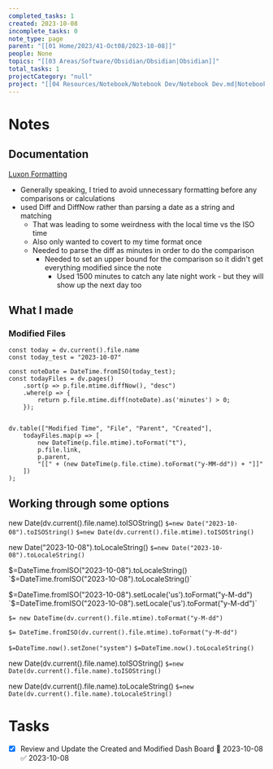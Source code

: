 ```yaml
---
completed_tasks: 1
created: 2023-10-08
incomplete_tasks: 0
note_type: page
parent: "[[01 Home/2023/41-Oct08/2023-10-08]]"
people: None
topics: "[[03 Areas/Software/Obsidian/Obsidian|Obsidian]]"
total_tasks: 1
projectCategory: "null"
project: "[[04 Resources/Notebook/Notebook Dev/Notebook Dev.md|Notebook Dev]]"
---
```

# Notes

## Documentation
[Luxon Formatting](https://moment.github.io/luxon/#/formatting)
- Generally speaking, I tried to avoid unnecessary formatting before any comparisons or calculations
- used Diff and DiffNow rather than parsing a date as a string and matching
	- That was leading to some weirdness with the local time vs the ISO time 
	- Also only wanted to covert to my time format once
	- Needed to parse the diff as minutes in order to do the comparison
		- Needed to set an upper bound for the comparison so it didn't get everything modified since the note
			- Used 1500 minutes to catch any late night work - but they will show up the next day too

## What I made
### Modified Files
``` dataviewjs
const today = dv.current().file.name
const today_test = "2023-10-07"

const noteDate = DateTime.fromISO(today_test);
const todayFiles = dv.pages()
    .sort(p => p.file.mtime.diffNow(), "desc")
    .where(p => {
        return p.file.mtime.diff(noteDate).as('minutes') > 0;
    });


dv.table(["Modified Time", "File", "Parent", "Created"],
    todayFiles.map(p => [
		new DateTime(p.file.mtime).toFormat("t"),
        p.file.link,
        p.parent,
        "[[" + (new DateTime(p.file.ctime).toFormat("y-MM-dd")) + "]]"
    ])
);
```


## Working through some options
new Date(dv.current().file.name).toISOString()
`$=new Date("2023-10-08").toISOString()`
`$=new Date(dv.current().file.mtime).toISOString()`

new Date("2023-10-08").toLocaleString()
`$=new Date("2023-10-08").toLocaleString()`

$=DateTime.fromISO("2023-10-08").toLocaleString()
`$=DateTime.fromISO("2023-10-08").toLocaleString()`

$=DateTime.fromISO("2023-10-08").setLocale('us').toFormat("y-M-dd")
`$=DateTime.fromISO("2023-10-08").setLocale('us').toFormat("y-M-dd")`


`$= new DateTime(dv.current().file.mtime).toFormat("y-M-dd")`

`$= DateTime.fromISO(dv.current().file.mtime).toFormat("y-M-dd")`

`$=DateTime.now().setZone("system")`
`$=DateTime.now().toLocaleString()`

new Date(dv.current().file.name).toISOString()
`$=new Date(dv.current().file.name).toISOString()`

new Date(dv.current().file.name).toLocaleString()
`$=new Date(dv.current().file.name).toLocaleString()`

# Tasks
- [x] Review and Update the Created and Modified Dash Board 📅 2023-10-08 ✅ 2023-10-08